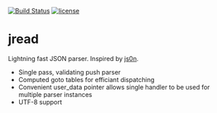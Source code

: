 [![Build Status](https://travis-ci.org/naleksiev/jread.svg?branch=master)](https://travis-ci.org/naleksiev/jread)
[![license](https://img.shields.io/github/license/mashape/apistatus.svg)](https://github.com/naleksiev/jread/blob/master/LICENSE)
# jread
Lightning fast JSON parser. Inspired by [js0n](https://github.com/quartzjer/js0n).
* Single pass, validating push parser
* Computed goto tables for efficiant dispatching
* Convenient user_data pointer allows single handler to be used for multiple parser instances
* UTF-8 support
